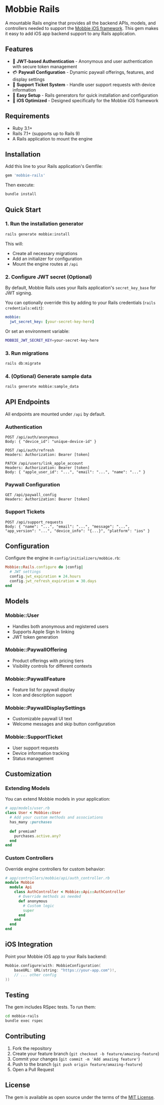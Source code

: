 # Mobbie Rails

A mountable Rails engine that provides all the backend APIs, models, and controllers needed to support the [Mobbie iOS framework](https://github.com/clayton/Mobbie). This gem makes it easy to add iOS app backend support to any Rails application.

## Features

- 🔐 **JWT-based Authentication** - Anonymous and user authentication with secure token management
- 💳 **Paywall Configuration** - Dynamic paywall offerings, features, and display settings
- 🎫 **Support Ticket System** - Handle user support requests with device information
- 🚀 **Easy Setup** - Rails generators for quick installation and configuration
- 📱 **iOS Optimized** - Designed specifically for the Mobbie iOS framework

## Requirements

- Ruby 3.1+
- Rails 7.1+ (supports up to Rails 9)
- A Rails application to mount the engine

## Installation

Add this line to your Rails application's Gemfile:

```ruby
gem 'mobbie-rails'
```

Then execute:

```bash
bundle install
```

## Quick Start

### 1. Run the installation generator

```bash
rails generate mobbie:install
```

This will:
- Create all necessary migrations
- Add an initializer for configuration
- Mount the engine routes at `/api`

### 2. Configure JWT secret (Optional)

By default, Mobbie Rails uses your Rails application's `secret_key_base` for JWT signing.

You can optionally override this by adding to your Rails credentials (`rails credentials:edit`):

```yaml
mobbie:
  jwt_secret_key: [your-secret-key-here]
```

Or set an environment variable:

```bash
MOBBIE_JWT_SECRET_KEY=your-secret-key-here
```

### 3. Run migrations

```bash
rails db:migrate
```

### 4. (Optional) Generate sample data

```bash
rails generate mobbie:sample_data
```

## API Endpoints

All endpoints are mounted under `/api` by default.

### Authentication

```
POST /api/auth/anonymous
Body: { "device_id": "unique-device-id" }

POST /api/auth/refresh
Headers: Authorization: Bearer [token]

PATCH /api/users/link_apple_account
Headers: Authorization: Bearer [token]
Body: { "apple_user_id": "...", "email": "...", "name": "..." }
```

### Paywall Configuration

```
GET /api/paywall_config
Headers: Authorization: Bearer [token]
```

### Support Tickets

```
POST /api/support_requests
Body: { "name": "...", "email": "...", "message": "...", "app_version": "...", "device_info": "{...}", "platform": "ios" }
```

## Configuration

Configure the engine in `config/initializers/mobbie.rb`:

```ruby
Mobbie::Rails.configure do |config|
  # JWT settings
  config.jwt_expiration = 24.hours
  config.jwt_refresh_expiration = 30.days
end
```

## Models

### Mobbie::User
- Handles both anonymous and registered users
- Supports Apple Sign In linking
- JWT token generation

### Mobbie::PaywallOffering
- Product offerings with pricing tiers
- Visibility controls for different contexts

### Mobbie::PaywallFeature
- Feature list for paywall display
- Icon and description support

### Mobbie::PaywallDisplaySettings
- Customizable paywall UI text
- Welcome messages and skip button configuration

### Mobbie::SupportTicket
- User support requests
- Device information tracking
- Status management

## Customization

### Extending Models

You can extend Mobbie models in your application:

```ruby
# app/models/user.rb
class User < Mobbie::User
  # Add your custom methods and associations
  has_many :purchases
  
  def premium?
    purchases.active.any?
  end
end
```

### Custom Controllers

Override engine controllers for custom behavior:

```ruby
# app/controllers/mobbie/api/auth_controller.rb
module Mobbie
  module Api
    class AuthController < Mobbie::Api::AuthController
      # Override methods as needed
      def anonymous
        # Custom logic
        super
      end
    end
  end
end
```

## iOS Integration

Point your Mobbie iOS app to your Rails backend:

```swift
Mobbie.configure(with: MobbieConfiguration(
    baseURL: URL(string: "https://your-app.com")!,
    // ... other config
))
```

## Testing

The gem includes RSpec tests. To run them:

```bash
cd mobbie-rails
bundle exec rspec
```

## Contributing

1. Fork the repository
2. Create your feature branch (`git checkout -b feature/amazing-feature`)
3. Commit your changes (`git commit -m 'Add amazing feature'`)
4. Push to the branch (`git push origin feature/amazing-feature`)
5. Open a Pull Request

## License

The gem is available as open source under the terms of the [MIT License](https://opensource.org/licenses/MIT).